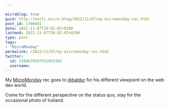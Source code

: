 ```yaml
---

microblog: true
guid: http://matti.micro.blog/2022/11/07/my-micromonday-rec.html
post_id: 1706681
date: 2022-11-07T20:02:02+0200
lastmod: 2022-11-07T20:02:02+0200
type: post
tags:
- "MicroMonday"
permalink: /2022/11/07/my-micromonday-rec.html
twitter:
  id: 1589679597552955393
  username:
---
```

My [MicroMonday](https://micro.welltempered.net/2019/06/23/the-who-what.html) rec goes to [@baldur](https://micro.blog/baldur) for his different viewpoint on the web dev world.

Come for the different perspective on the status quo, stay for the occasional photo of Iceland.
